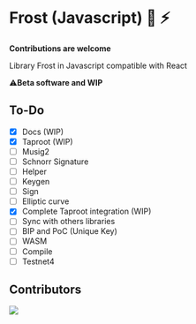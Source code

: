 # Frost (Javascript) 🔑 ⚡

**Contributions are welcome**

Library Frost in Javascript compatible with React

⚠️**Beta software and WIP**

## To-Do

- [x] Docs (WIP)
- [x] Taproot (WIP)
- [ ] Musig2
- [ ] Schnorr Signature
- [ ] Helper
- [ ] Keygen
- [ ] Sign
- [ ] Elliptic curve
- [x] Complete Taproot integration (WIP)
- [ ] Sync with others libraries
- [ ] BIP and PoC (Unique Key)
- [ ] WASM
- [ ] Compile
- [ ] Testnet4

## Contributors

<a align="center" href="https://github.com/FrostDevKit/javascript-frost/graphs/contributors">
  <img src="https://contrib.rocks/image?repo=FrostDevKit/javascript-frost" />
</a>
